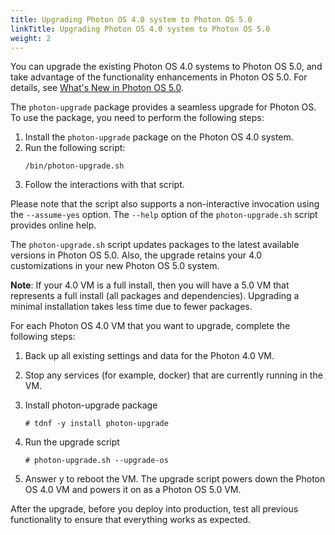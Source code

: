 ```yaml
---
title: Upgrading Photon OS 4.0 system to Photon OS 5.0
linkTitle: Upgrading Photon OS 4.0 system to Photon OS 5.0
weight: 2
---
```


You can upgrade the existing Photon OS 4.0 systems to Photon OS 5.0, and take advantage of the functionality enhancements in Photon OS 5.0. For details, see [What's New in Photon OS 5.0](https://github.com/vmware/photon/wiki/What-is-New-in-Photon-OS-5.0).

The  `photon-upgrade` package provides a seamless upgrade for Photon OS. To use the package, you need to perform the following steps:

1.  Install the `photon-upgrade` package on the Photon OS 4.0 system.
2. Run the following script:
	```
	/bin/photon-upgrade.sh
	```   
3. Follow the interactions with that script. 

Please note that the script also supports a non-interactive invocation using the `--assume-yes` option. The `--help` option of the `photon-upgrade.sh` script provides online help.

The `photon-upgrade.sh` script updates packages to the latest available versions in Photon OS 5.0. Also, the upgrade retains your 4.0 customizations in your new Photon OS 5.0 system.

**Note**: If your 4.0 VM is a full install, then you will have a 5.0 VM that represents a full install (all packages and dependencies). Upgrading a minimal installation takes less time due to fewer packages.

For each Photon OS 4.0 VM that you want to upgrade, complete the following steps:

1.	Back up all existing settings and data for the Photon 4.0 VM.
2.	Stop any services (for example, docker) that are currently running in the VM.
3.	Install photon-upgrade package
    
    ```
    # tdnf -y install photon-upgrade
    ```

4.	Run the upgrade script
    
    ```
    # photon-upgrade.sh --upgrade-os
    ```

5.	Answer y to reboot the VM. The upgrade script powers down the Photon OS 4.0 VM and powers it on as a Photon OS 5.0 VM.

After the upgrade, before you deploy into production, test all previous functionality to ensure that everything works as expected.

